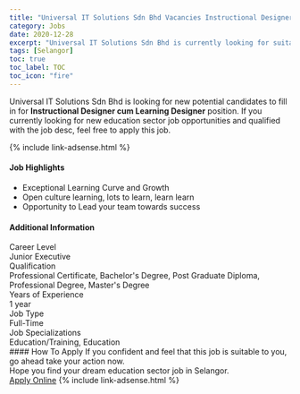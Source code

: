 ```yaml
---
title: "Universal IT Solutions Sdn Bhd Vacancies Instructional Designer cum Learning Designer" 
category: Jobs 
date: 2020-12-28 
excerpt: "Universal IT Solutions Sdn Bhd is currently looking for suitable person to fill in the Instructional Designer cum Learning Designer which positioned at Selangor" 
tags: [Selangor] 
toc: true 
toc_label: TOC 
toc_icon: "fire" 
--- 
```


<p>Universal IT Solutions Sdn Bhd is looking for new potential candidates to fill in for <b>Instructional Designer cum Learning Designer</b> position. If you currently looking for new education sector job opportunities and qualified with the job desc, feel free to apply this job.
</p>{% include link-adsense.html %} 
 <div><div><div><h4>Job Highlights</h4></div></div><div><ul><li><div><div><div><div></div></div></div><div><span>Exceptional Learning Curve and Growth</span></div></div></li><li><div><div><div><div></div></div></div><div><span>Open culture learning, lots to learn, learn learn</span></div></div></li><li><div><div><div><div></div></div></div><div><span>Opportunity to Lead your team towards success</span></div></div></li></ul></div></div> 
<div><div><div><h4>Additional Information</h4></div></div><div><div><div><div><div><div><div><div><span>Career Level</span></div></div><div><span>Junior Executive</span></div></div></div></div><div><div><div><div><div><span>Qualification</span></div></div><div><span>Professional Certificate, Bachelor's Degree, Post Graduate Diploma, Professional Degree, Master's Degree</span></div></div></div></div><div><div><div><div><div><span>Years of Experience</span></div></div><div><span>1 year</span></div></div></div></div><div><div><div><div><div><span>Job Type</span></div></div><div><span>Full-Time</span></div></div></div></div><div><div><div><div><div><span>Job Specializations</span></div></div><div><span>Education/Training, Education</span></div></div></div></div></div></div></div></div> 
#### How To Apply 
If you confident and feel that this job is suitable to you, go ahead take your action now. <br/> 
Hope you find your dream education sector job in Selangor. <br/> 
<a href="https://www.jobstreet.com.my/en/job/instructional-designer-cum-learning-designer-4450069?jobId=jobstreet-my-job-4450069&sectionRank=8&token=0~1578409d-4774-4159-8ab1-25ba29b64ede&fr=SRP%20View%20In%20New%20Ta" class="btn btn--info" target="_blank" rel="nofollow noopenner">Apply Online</a> 
{% include link-adsense.html %} 